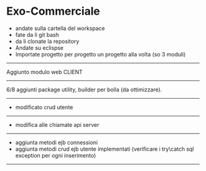 # Exo-Commerciale
- andate sulla cartella del workspace
- fate da li git bash
- da li clonate la repository
- Andate su eclispse
- Importate progetto per progetto un progetto alla volta (so 3 moduli)
***
Aggiunto modulo web CLIENT
***
6/8 aggiunti package utility, builder per bolla (da ottimizzare).
***
- modificato crud utente
***
- modifica alle chiamate api server
***
- aggiunta metodi ejb connessioni
- aggiunta metodi crud ejb utente implementati (verificare i try\catch sql exception per ogni inserimento)
***
